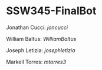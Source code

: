 # SSW345-FinalBot

Jonathan Cucci: *joncucci*

William Baltus: *WilliamBaltus*

Joseph Letizia: *josephletizia*

Markell Torres: *mtorres3*
